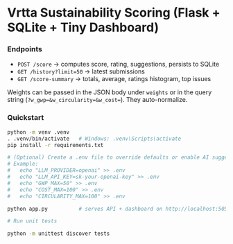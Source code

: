 # Vrtta Sustainability Scoring (Flask + SQLite + Tiny Dashboard)

### Endpoints

- `POST /score` → computes score, rating, suggestions, persists to SQLite  
- `GET /history?limit=50` → latest submissions  
- `GET /score-summary` → totals, average, ratings histogram, top issues  

Weights can be passed in the JSON body under `weights` or in the query string (`?w_gwp=&w_circularity=&w_cost=`). They auto-normalize.

### Quickstart

```bash
python -m venv .venv
. .venv/bin/activate   # Windows: .venv\Scripts\activate
pip install -r requirements.txt

# (Optional) Create a .env file to override defaults or enable AI suggestions
# Example:
#   echo "LLM_PROVIDER=openai" >> .env
#   echo "LLM_API_KEY=sk-your-openai-key" >> .env
#   echo "GWP_MAX=50" >> .env
#   echo "COST_MAX=100" >> .env
#   echo "CIRCULARITY_MAX=100" >> .env

python app.py          # serves API + dashboard on http://localhost:5055

# Run unit tests

python -m unittest discover tests

